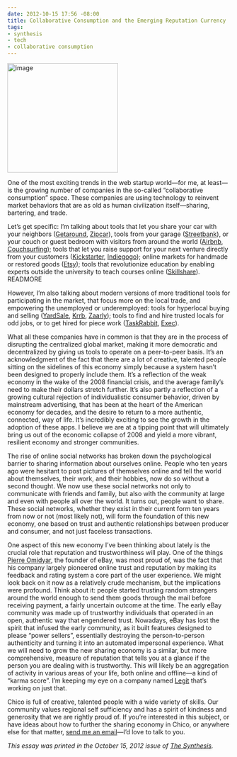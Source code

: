 ```yaml
---
date: 2012-10-15 17:56 -08:00
title: Collaborative Consumption and the Emerging Reputation Currency
tags:
- synthesis
- tech
- collaborative consumption
---
```

<img class="right" alt="image" height="247" src="https://mattolson-blog.s3.amazonaws.com/collaborative-consumption.jpg" width="250"/>

One of the most exciting trends in the web startup world&mdash;for me, at least&mdash;is the growing number of companies in the so-called &ldquo;collaborative consumption&rdquo; space. These companies are 
using technology to reinvent market behaviors that are as old as human civilization itself&mdash;sharing, bartering, and trade.

Let&rsquo;s get specific: I&rsquo;m talking about tools that let you share your car with your neighbors ([Getaround](http://www.getaround.com/), [Zipcar](http://www.zipcar.com/)), tools from your garage 
([Streetbank](http://www.streetbank.com/)), or your couch or guest bedroom with visitors from around the world ([Airbnb](https://www.airbnb.com/), [Couchsurfing](https://www.couchsurfing.org/)); tools 
that let you raise support for your next venture directly from your customers ([Kickstarter](http://www.kickstarter.com/), [Indiegogo](http://www.indiegogo.com/)); online markets for handmade or restored 
goods ([Etsy](http://www.etsy.com/)); tools that revolutionize education by enabling experts outside the university to teach courses online ([Skillshare](http://www.skillshare.com/)).
READMORE

However, I&rsquo;m also talking about modern versions of more traditional tools for participating in the market, that focus more on the local trade, and empowering the unemployed or underemployed: tools for 
hyperlocal buying and selling ([YardSale](https://www.getyardsale.com/), [Krrb](http://krrb.com/), [Zaarly](https://www.zaarly.com)); tools to find and hire trusted locals for odd jobs, or to get hired for 
piece work ([TaskRabbit](https://www.taskrabbit.com), [Exec](https://iamexec.com/)).

What all these companies have in common is that they are in the process of disrupting the centralized global market, making it more democratic and decentralized by giving us tools to operate on a peer-to-peer 
basis. It&rsquo;s an acknowledgment of the fact that there are a lot of creative, talented people sitting on the sidelines of this economy simply because a system hasn&rsquo;t been designed to properly include 
them. It&rsquo;s a reflection of the weak economy in the wake of the 2008 financial crisis, and the average family&rsquo;s need to make their dollars stretch further. It&rsquo;s also partly a reflection of a 
growing cultural rejection of individualistic consumer behavior, driven by mainstream advertising, that has been at the heart of the American economy for decades, and the desire to return to a more authentic, 
connected, way of life. It&rsquo;s incredibly exciting to see the growth in the adoption of these apps. I believe we are at a tipping point that will ultimately bring us out of the economic collapse of 2008 
and yield a more vibrant, resilient economy and stronger communities.

The rise of online social networks has broken down the psychological barrier to sharing information about ourselves online. People who ten years ago were hesitant to post pictures of themselves online and 
tell the world about themselves, their work, and their hobbies, now do so without a second thought. We now use these social networks not only to communicate with friends and family, but also with the 
community at large and even with people all over the world. It turns out, people want to share. These social networks, whether they exist in their current form ten years from now or not (most likely not), 
will form the foundation of this new economy, one based on trust and authentic relationships between producer and consumer, and not just faceless transactions.

One aspect of this new economy I&rsquo;ve been thinking about lately is the crucial role that reputation and trustworthiness will play. One of the things [Pierre Omidyar](http://www.omidyar.com/team/pierre-omidyar), 
the founder of eBay, was most proud of, was the fact that his company largely pioneered online trust and reputation by making its feedback and rating system a core part of the user experience. We might look back 
on it now as a relatively crude mechanism, but the implications were profound. Think about it: people started trusting random strangers around the world enough to send them goods through the mail before receiving 
payment, a fairly uncertain outcome at the time. The early eBay community was made up of trustworthy individuals that operated in an open, authentic way that engendered trust. Nowadays, eBay has lost the 
spirit that infused the early community, as it built features designed to please &ldquo;power sellers&rdquo;, essentially destroying the person-to-person authenticity and turning it into an automated impersonal 
experience. What we will need to grow the new sharing economy is a similar, but more comprehensive, measure of reputation that tells you at a glance if the person you are dealing with is trustworthy. This will 
likely be an aggregation of activity in various areas of your life, both online and offline&mdash;a kind of &ldquo;karma score&rdquo;. I&rsquo;m keeping my eye on a company named [Legit](http://legit.co/) 
that&rsquo;s working on just that.

Chico is full of creative, talented people with a wide variety of skills. Our community values regional self sufficiency and has a spirit of kindness and generosity that we are rightly proud of. If 
you&rsquo;re interested in this subject, or have ideas about how to further the sharing economy in Chico, or anywhere else for that matter, [send me an email](http://mattolson.com/contact)&mdash;I&rsquo;d 
love to talk to you.

_This essay was printed in the October 15, 2012 issue of [The Synthesis](http://synthesisweekly.com/sharing-is-caring-collaborative-consumption-and-the-emerging-reputation-currency/)._
